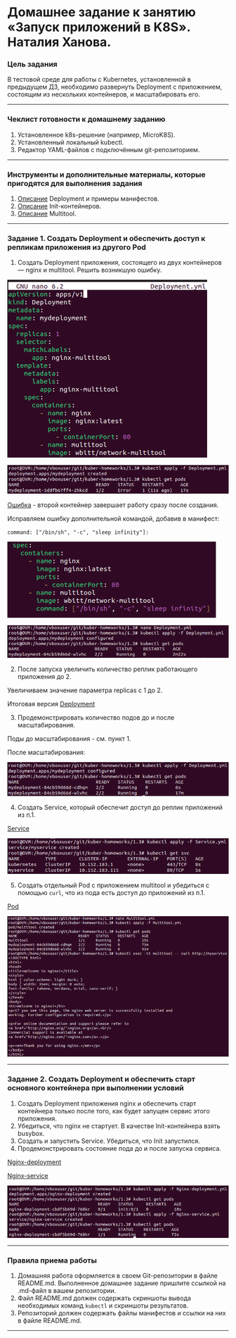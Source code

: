 # Домашнее задание к занятию «Запуск приложений в K8S». Наталия Ханова. 

### Цель задания

В тестовой среде для работы с Kubernetes, установленной в предыдущем ДЗ, необходимо развернуть Deployment с приложением, состоящим из нескольких контейнеров, и масштабировать его.

------

### Чеклист готовности к домашнему заданию

1. Установленное k8s-решение (например, MicroK8S).
2. Установленный локальный kubectl.
3. Редактор YAML-файлов с подключённым git-репозиторием.

------

### Инструменты и дополнительные материалы, которые пригодятся для выполнения задания

1. [Описание](https://kubernetes.io/docs/concepts/workloads/controllers/deployment/) Deployment и примеры манифестов.
2. [Описание](https://kubernetes.io/docs/concepts/workloads/pods/init-containers/) Init-контейнеров.
3. [Описание](https://github.com/wbitt/Network-MultiTool) Multitool.

------

### Задание 1. Создать Deployment и обеспечить доступ к репликам приложения из другого Pod

1. Создать Deployment приложения, состоящего из двух контейнеров — nginx и multitool. Решить возникшую ошибку.

![depl1](https://github.com/NataliyaKh/kuber-homeworks/blob/main/1.3/deployment-initial.png)

![create-depl](https://github.com/NataliyaKh/kuber-homeworks/blob/main/1.3/deployment-create.png)

[Ошибка](https://github.com/NataliyaKh/kuber-homeworks/blob/main/1.3/mydeployment-error.txt) - второй контейнер завершает работу сразу после создания. 

Исправляем ошибку дополнительной командой, добавив в манифест:

```
command: ["/bin/sh", "-c", "sleep infinity"]:
```

![correct](https://github.com/NataliyaKh/kuber-homeworks/blob/main/1.3/deployment-correct-error.png)

![configure](https://github.com/NataliyaKh/kuber-homeworks/blob/main/1.3/deployment-configure.png)

2. После запуска увеличить количество реплик работающего приложения до 2.

Увеличиваем значение параметра replicas с 1 до 2.

Итоговая версия [Deployment](https://github.com/NataliyaKh/kuber-homeworks/blob/main/1.3/Deployment.yml)

3. Продемонстрировать количество подов до и после масштабирования.

Поды до масштабирования - см. пункт 1.

После масштабирования:

![replicas](https://github.com/NataliyaKh/kuber-homeworks/blob/main/1.3/deployment-replicas.png)

4. Создать Service, который обеспечит доступ до реплик приложений из п.1.

[Service](https://github.com/NataliyaKh/kuber-homeworks/blob/main/1.3/Service.yml)

![service](https://github.com/NataliyaKh/kuber-homeworks/blob/main/1.3/service-create.png)

5. Создать отдельный Pod с приложением multitool и убедиться с помощью `curl`, что из пода есть доступ до приложений из п.1.

[Pod](https://github.com/NataliyaKh/kuber-homeworks/blob/main/1.3/Multitool.yml)

![curl](https://github.com/NataliyaKh/kuber-homeworks/blob/main/1.3/multitool-pod.png)

------

### Задание 2. Создать Deployment и обеспечить старт основного контейнера при выполнении условий

1. Создать Deployment приложения nginx и обеспечить старт контейнера только после того, как будет запущен сервис этого приложения.
2. Убедиться, что nginx не стартует. В качестве Init-контейнера взять busybox.
3. Создать и запустить Service. Убедиться, что Init запустился.
4. Продемонстрировать состояние пода до и после запуска сервиса.

[Nginx-deployment](https://github.com/NataliyaKh/kuber-homeworks/blob/main/1.3/Nginx-deployment.yml)

[Nginx-service](https://github.com/NataliyaKh/kuber-homeworks/blob/main/1.3/Nginx-service.yml)

![Depl+Svc](https://github.com/NataliyaKh/kuber-homeworks/blob/main/1.3/nginx-depl-svc.png)

------

### Правила приема работы

1. Домашняя работа оформляется в своем Git-репозитории в файле README.md. Выполненное домашнее задание пришлите ссылкой на .md-файл в вашем репозитории.
2. Файл README.md должен содержать скриншоты вывода необходимых команд `kubectl` и скриншоты результатов.
3. Репозиторий должен содержать файлы манифестов и ссылки на них в файле README.md.

------
